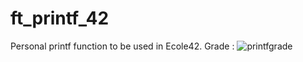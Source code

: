 # ft_printf_42
Personal printf function to be used in Ecole42.
Grade :
![printfgrade](https://user-images.githubusercontent.com/65557355/210965390-3390d297-0177-434e-a77c-064575d0c778.png)
